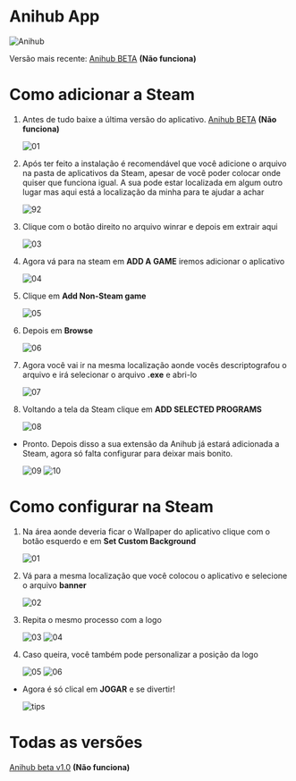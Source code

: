 # Anihub App

![Anihub](https://user-images.githubusercontent.com/76141331/147258711-6ea29bac-6e29-4082-8a94-53acfb57005e.png)

Versão mais recente: [Anihub BETA](https://www.mediafire.com/file/d1ms5ah5zsjyrys/Anihub.rar/file) **(Não funciona)**

# Como adicionar a Steam

1. Antes de tudo baixe a última versão do aplicativo. [Anihub BETA](https://www.mediafire.com/file/d1ms5ah5zsjyrys/Anihub.rar/file) **(Não funciona)**

   ![01](https://user-images.githubusercontent.com/76141331/148699681-43d54874-fc53-4c2d-9fab-7932344ce4f3.png)

2. Após ter feito a instalação é recomendável que você adicione o arquivo na pasta de aplicativos da Steam, apesar de você poder colocar onde quiser que funciona igual. A sua pode estar localizada em algum outro lugar mas aqui está a localização da minha para te ajudar a achar

   ![92](https://user-images.githubusercontent.com/76141331/148699735-d6c873f6-ad7b-4753-aa28-b447275182a7.png)

3. Clique com o botão direito no arquivo winrar e depois em extrair aqui

   ![03](https://user-images.githubusercontent.com/76141331/148699871-c3981b16-6844-4b58-9adf-12c4b8623d8b.png)

4. Agora vá para na steam em **ADD A GAME** iremos adicionar o aplicativo

   ![04](https://user-images.githubusercontent.com/76141331/148700031-80e01d9c-e13c-4f66-904e-6d88b8a4559c.png)

5. Clique em **Add Non-Steam game**

   ![05](https://user-images.githubusercontent.com/76141331/148700052-b1a30734-84b9-4cb4-a5f7-9241dbcdb7cc.png)

6. Depois em **Browse**

   ![06](https://user-images.githubusercontent.com/76141331/148700111-061c4fb0-980b-4604-81be-8c5f37020fe8.png)

7. Agora você vai ir na mesma localização aonde vocês descriptografou o arquivo e irá selecionar o arquivo **.exe** e abri-lo

   ![07](https://user-images.githubusercontent.com/76141331/148700269-db54ee05-13b3-41e0-bdf4-0ee547a43b6d.png)

8. Voltando a tela da Steam clique em **ADD SELECTED PROGRAMS**

   ![08](https://user-images.githubusercontent.com/76141331/148700544-814b1c7d-2078-408a-8cc1-ab825eacd188.png)

- Pronto. Depois disso a sua extensão da Anihub já estará adicionada a Steam, agora só falta configurar para deixar mais bonito.

   ![09](https://user-images.githubusercontent.com/76141331/148700625-3bf3e452-22a6-48dc-b44c-ea56d0dac455.png)
   ![10](https://user-images.githubusercontent.com/76141331/148700628-3223baa8-7030-4393-9b84-5b0a685876dc.png)

# Como configurar na Steam

1. Na área aonde deveria ficar o Wallpaper do aplicativo clique com o botão esquerdo e em **Set Custom Background**

   ![01](https://user-images.githubusercontent.com/76141331/148700711-f9279f8a-04b9-47e8-b72a-3313f1c3f420.png)

2. Vá para a mesma localização que você colocou o aplicativo e selecione o arquivo **banner**

   ![02](https://user-images.githubusercontent.com/76141331/148700803-72d57e7e-a41f-49bf-b162-bfb1e4ef056e.png)

3. Repita o mesmo processo com a logo

   ![03](https://user-images.githubusercontent.com/76141331/148700872-4ef9553f-56ba-45f0-b636-031b6c978aaf.png)
   ![04](https://user-images.githubusercontent.com/76141331/148700884-4cc3652d-161a-4874-9036-d94cd669fdf3.png)

4. Caso queira, você também pode personalizar a posição da logo

   ![05](https://user-images.githubusercontent.com/76141331/148701078-446b1184-c37f-4ab0-bf5a-3b5afb1cdda9.png)
   ![06](https://user-images.githubusercontent.com/76141331/148701080-b4281833-363a-49f8-a936-e3b4ce95291a.png)

- Agora é só clical em **JOGAR** e se divertir!

   ![tips](https://user-images.githubusercontent.com/76141331/148701193-fb5ae5eb-9b16-48fe-a243-8a4eb29892c4.png)

# Todas as versões

[Anihub beta v1.0](https://www.mediafire.com/file/d1ms5ah5zsjyrys/Anihub.rar/file) **(Não funciona)**
